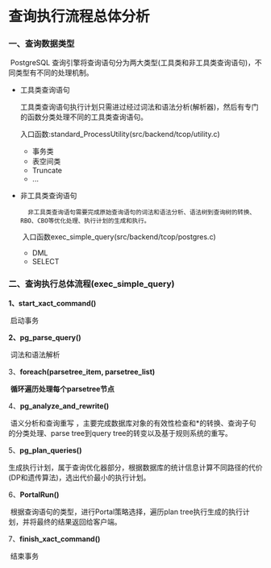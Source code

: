 # 		查询执行流程总体分析

### 一、查询数据类型

​	PostgreSQL 查询引擎将查询语句分为两大类型(工具类和非工具类查询语句)，不同类型有不同的处理机制。

- 工具类查询语句

  工具类查询语句执行计划只需进过经过词法和语法分析(解析器)，然后有专门的函数分类处理不同的工具类查询语句。

  入口函数:standard_ProcessUtility(src/backend/tcop/utility.c)

  - 事务类
  - 表空间类
  - Truncate
  - ...

- 非工具类查询语句

    	非工具类查询语句需要完成原始查询语句的词法和语法分析、语法树到查询树的转换、RBO、CBO等优化处理、执行计划的生成和执行。

  ​	入口函数exec_simple_query(src/backend/tcop/postgres.c)

  - DML
  - SELECT

### 二、查询执行总体流程(exec_simple_query)

**1、start_xact_command()**

​	启动事务

**2、pg_parse_query()**

​	词法和语法解析

3、**foreach(parsetree_item, parsetree_list)**

​	**循环遍历处理每个parsetree节点**

4、**pg_analyze_and_rewrite()**

​	语义分析和查询重写 ，主要完成数据库对象的有效性检查和*的转换、查询子句的分类处理、parse tree到query tree的转变以及基于规则系统的重写。

5、**pg_plan_queries()**

​	生成执行计划，属于查询优化器部分，根据数据库的统计信息计算不同路径的代价(DP和遗传算法)，选出代价最小的执行计划。

6、**PortalRun()**

​	根据查询语句的类型，进行Portal策略选择，遍历plan tree执行生成的执行计划，并将最终的结果返回给客户端。

7、**finish_xact_command()**

​	结束事务





​	

